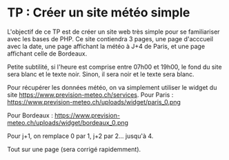 # TP : Créer un site météo simple

L'objectif de ce TP est de créer un site web très simple pour se familiariser avec les bases de PHP.
Ce site contiendra 3 pages, une page d'acccueil avec la date, une page affichant la météo à J+4 de Paris, et une page affichant celle de Bordeaux.

Petite subtilité, si l'heure est comprise entre 07h00 et 19h00, le fond du site sera blanc et le texte noir. Sinon, il sera noir et le texte sera blanc.

Pour récupérer les données météo, on va simplement utiliser le widget du site https://www.prevision-meteo.ch/services.
Pour Paris : https://www.prevision-meteo.ch/uploads/widget/paris_0.png

Pour Bordeaux : https://www.prevision-meteo.ch/uploads/widget/bordeaux_0.png

Pour j+1, on remplace 0 par 1, j+2 par 2... jusqu'à 4.

Tout sur une page (sera corrigé rapidemment).
